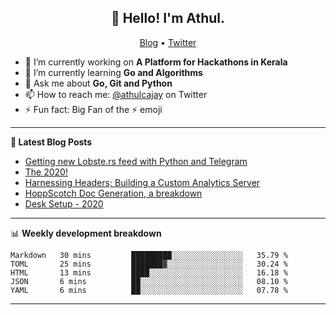 <h2 align="center">👋 Hello! I'm Athul.</h2>
<p align="center">
  <a href="https://blog.athulcyriac.xyz">Blog</a> •
  <a href="https://twitter.com/athulcajay">Twitter</a>
</p>


- 🔭 I’m currently working on **A Platform for Hackathons in Kerala**
- 🌱 I’m currently learning **Go and Algorithms**
- 💬 Ask me about **Go, Git and Python**
- 📫 How to reach me: [@athulcajay](https://twitter.com/athulcajay) on Twitter
- ⚡ Fun fact: Big Fan of the :zap: emoji

-------

**📝 Latest Blog Posts**

<!-- BLOG-POST-LIST:START -->
- [Getting new Lobste.rs feed with Python and Telegram](https://blog.athulcyriac.xyz/lobsters_feed/)
- [The 2020!](https://blog.athulcyriac.xyz/2020/)
- [Harnessing Headers; Building a Custom Analytics Server](https://blog.athulcyriac.xyz/analytics_from_scratch/)
- [HoppScotch Doc Generation, a breakdown](https://blog.athulcyriac.xyz/hopp-gen/)
- [Desk Setup - 2020](https://blog.athulcyriac.xyz/desk-2020/)
<!-- BLOG-POST-LIST:END -->

-------

📊 **Weekly development breakdown**
<!--START_SECTION:waka-->
```text
Markdown   30 mins         █████████░░░░░░░░░░░░░░░░   35.79 % 
TOML       25 mins         ███████▓░░░░░░░░░░░░░░░░░   30.24 % 
HTML       13 mins         ████░░░░░░░░░░░░░░░░░░░░░   16.18 % 
JSON       6 mins          ██░░░░░░░░░░░░░░░░░░░░░░░   08.10 % 
YAML       6 mins          ██░░░░░░░░░░░░░░░░░░░░░░░   07.78 % 
```
<!--END_SECTION:waka-->

-------
